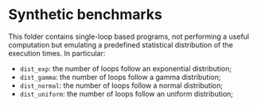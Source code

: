 # Synthetic benchmarks

This folder contains single-loop based programs, not performing a useful computation but emulating a predefined statistical distribution of the execution times. In particular:
- `dist_exp`: the number of loops follow an exponential distribution;
- `dist_gamma`: the number of loops follow a gamma distribution;
- `dist_normal`: the number of loops follow a normal distribution;
- `dist_uniform`: the number of loops follow an uniform distribution;
